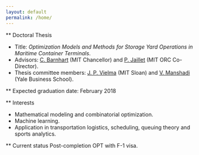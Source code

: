 ```yaml
---
layout: default
permalink: /home/
---
```


** Doctoral Thesis
* Title: *Optimization Models and Methods for Storage Yard Operations in Maritime Container Terminals*.
* Advisors: [C. Barnhart](http://cee.mit.edu/barnhart) (MIT Chancellor) and [P. Jaillet](http://web.mit.edu/jaillet/www/) (MIT ORC Co-Director).
* Thesis committee members: [J. P. Vielma](http://www.mit.edu/~jvielma/) (MIT Sloan) and [V. Manshadi](http://www.mit.edu/~manshadi/) (Yale Business School).

** Expected graduation date: February 2018

** Interests
* Mathematical modeling and combinatorial optimization.
* Machine learning.
* Application in transportation logistics, scheduling, queuing theory and sports analytics.

** Current status
Post-completion OPT with F-1 visa.

